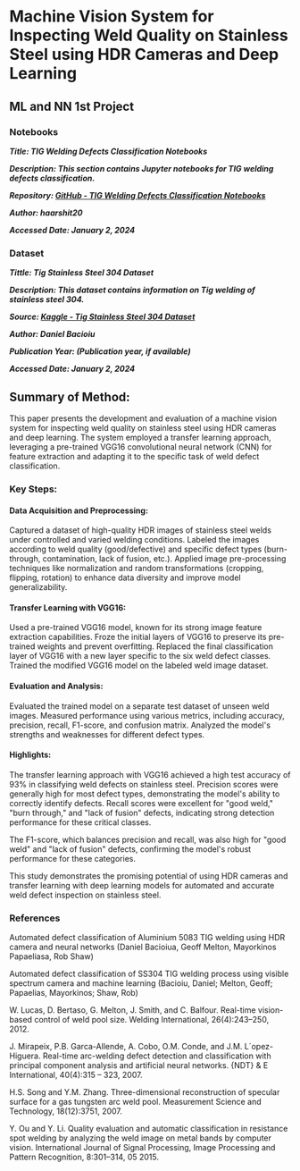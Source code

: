 # Machine Vision System for Inspecting Weld Quality on Stainless Steel using HDR Cameras and Deep Learning
## ML and NN 1st Project

### Notebooks
***Title: TIG Welding Defects Classification Notebooks***

***Description: This section contains Jupyter notebooks for TIG welding defects classification.***

***Repository: [GitHub - TIG Welding Defects Classification Notebooks](https://github.com/SamuelK87/Machine-vision-based-defect-detection-in-welding-process)***

***Author: haarshit20***

***Accessed Date: January 2, 2024***

### Dataset
***Tittle: Tig Stainless Steel 304 Dataset***

***Description: This dataset contains information on Tig welding of stainless steel 304.***

***Source: [Kaggle - Tig Stainless Steel 304 Dataset](https://www.kaggle.com/datasets/danielbacioiu/tig-stainless-steel-304)***

***Author: Daniel Bacioiu***

***Publication Year: (Publication year, if available)***

***Accessed Date: January 2, 2024***

## Summary of Method:
This paper presents the development and evaluation of a machine vision system for inspecting weld quality on stainless steel using HDR cameras and deep learning. The system employed a transfer learning approach, leveraging a pre-trained VGG16 convolutional neural network (CNN) for feature extraction and adapting it to the specific task of weld defect classification.

### Key Steps:
#### Data Acquisition and Preprocessing:
Captured a dataset of high-quality HDR images of stainless steel welds under controlled and varied welding conditions.
Labeled the images according to weld quality (good/defective) and specific defect types (burn-through, contamination, lack of fusion, etc.).
Applied image pre-processing techniques like normalization and random transformations (cropping, flipping, rotation) to enhance data diversity and improve model generalizability.

#### Transfer Learning with VGG16:
Used a pre-trained VGG16 model, known for its strong image feature extraction capabilities.
Froze the initial layers of VGG16 to preserve its pre-trained weights and prevent overfitting.
Replaced the final classification layer of VGG16 with a new layer specific to the six weld defect classes.
Trained the modified VGG16 model on the labeled weld image dataset.

#### Evaluation and Analysis:
Evaluated the trained model on a separate test dataset of unseen weld images.
Measured performance using various metrics, including accuracy, precision, recall, F1-score, and confusion matrix.
Analyzed the model's strengths and weaknesses for different defect types.

#### Highlights:
The transfer learning approach with VGG16 achieved a high test accuracy of 93% in classifying weld defects on stainless steel.
Precision scores were generally high for most defect types, demonstrating the model's ability to correctly identify defects.
Recall scores were excellent for "good weld," "burn through," and "lack of fusion" defects, indicating strong detection performance for these critical classes.

The F1-score, which balances precision and recall, was also high for "good weld" and "lack of fusion" defects, confirming the model's robust performance for these categories.

This study demonstrates the promising potential of using HDR cameras and transfer learning with deep learning models for automated and accurate weld defect inspection on stainless steel.

### References
Automated defect classification of Aluminium 5083 TIG welding using HDR camera and neural networks (Daniel Bacioiua, Geoff Melton, Mayorkinos Papaeliasa, Rob Shaw)

Automated defect classification of SS304 TIG welding process using visible spectrum camera and machine learning (Bacioiu, Daniel; Melton, Geoff; Papaelias, Mayorkinos; Shaw, Rob)

W. Lucas, D. Bertaso, G. Melton, J. Smith, and C. Balfour. Real-time vision-based control of weld pool size. Welding International, 26(4):243–250, 2012.

J. Mirapeix, P.B. Garca-Allende, A. Cobo, O.M. Conde, and J.M. L´opez-Higuera. Real-time arc-welding defect detection and classification with principal component analysis and artificial neural networks. {NDT} & E International, 40(4):315 – 323, 2007.

H.S. Song and Y.M. Zhang. Three-dimensional reconstruction of specular surface for a gas tungsten arc weld pool. Measurement Science and Technology, 18(12):3751, 2007.

Y. Ou and Y. Li. Quality evaluation and automatic classification in resistance spot welding by analyzing the weld image on metal bands by computer vision. International Journal of Signal Processing, Image Processing and Pattern Recognition, 8:301–314, 05 2015.
